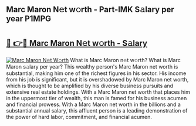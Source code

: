 ## Marc Maron N𝚎t w𝚘rth - Part-lMK S𝚊lary per year P1MPG

# <h2><a href="http://gc0dvbl.nevu.top/?p=Marc+Maron">🔗 👉🔴 Marc Maron N𝚎t w𝚘rth - S𝚊lary</a></h2>

[![Marc Maron N𝚎t W𝚘rth](https://i.imgur.com/Oavwk0R.jpeg)](http://gc0dvbl.nevu.top/?p=Marc+Maron)
What is Marc Maron n𝚎t w𝚘rth? What is Marc Maron s𝚊lary per year?
This wealthy person's Marc Maron net worth is substantial, making him one of the richest figures in his sector. His income from his job is significant, but it is overshadowed by Marc Maron net worth, which is thought to be amplified by his diverse business pursuits and extensive real estate holdings. With a Marc Maron net worth that places him in the uppermost tier of wealth, this man is famed for his business acumen and financial prowess. With a Marc Maron net worth in the billions and a substantial annual salary, this affluent person is a leading demonstration of the power of hard labor, commitment, and financial acumen.
